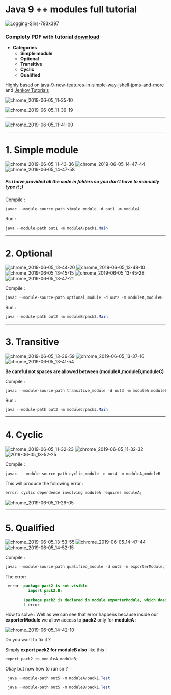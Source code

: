 # Java 9 ++ modules full tutorial

![Logging-Sins-793x397](https://user-images.githubusercontent.com/20374208/58885740-674c4900-86eb-11e9-9448-b0af3d8b52c0.png)
### Complety PDF with tutorial [download](https://github.com/goxr3plus/java9-modules-tutorial/files/3256292/JPMS.PDF)


- **Categories**
  - **Simple module**
  - **Optional**
  - **Transitive**
  - **Cyclic**
  - **Qualified**

Highly based on  [ java-9-new-features-in-simple-way-jshell-jpms-and-more ](https://www.udemy.com/java-9-new-features-in-simple-way-jshell-jpms-and-more/) and [Jenkov Tutorials](http://tutorials.jenkov.com/java/modules.html)

![chrome_2019-06-05_11-35-10](https://user-images.githubusercontent.com/20374208/58942200-fd34b200-8785-11e9-8f9c-dcb1aec1cf24.png)

![chrome_2019-06-05_11-39-19](https://user-images.githubusercontent.com/20374208/58942502-906de780-8786-11e9-98e7-4d5f070053c5.png)

---

![chrome_2019-06-05_11-41-00](https://user-images.githubusercontent.com/20374208/58942638-cf9c3880-8786-11e9-8ddd-76c120c49d6f.png)

---
# 1. Simple module

![chrome_2019-06-05_11-43-36](https://user-images.githubusercontent.com/20374208/58942863-433e4580-8787-11e9-829d-cda9256aaef9.png)
![chrome_2019-06-05_14-47-44](https://user-images.githubusercontent.com/20374208/58954143-f9faef80-87a0-11e9-8e8c-452c2511be3f.png)
![chrome_2019-06-05_14-47-58](https://user-images.githubusercontent.com/20374208/58954144-f9faef80-87a0-11e9-8cfd-7376aa3816dd.png)

##### Ps i have provided all the code in folders so you don't have to manually type it ;)

  Compile :
  
  ``` JAVA
  javac --module-source-path simple_module -d out1 -m moduleA
  ``` 

  Run :
  
  ``` JAVA
  java --module-path out1 -m moduleA/pack1.Main
  ```

---
# 2. Optional

![chrome_2019-06-05_13-44-20](https://user-images.githubusercontent.com/20374208/58950802-3e35c200-8798-11e9-816b-f8305c705c10.png)
![chrome_2019-06-05_13-48-10](https://user-images.githubusercontent.com/20374208/58950963-a5ec0d00-8798-11e9-9b93-60847615f067.png)
![chrome_2019-06-05_13-45-15](https://user-images.githubusercontent.com/20374208/58950805-3ece5880-8798-11e9-9659-456fcc98c259.png)
![chrome_2019-06-05_13-45-28](https://user-images.githubusercontent.com/20374208/58950806-3ece5880-8798-11e9-985e-5bade3de14af.png)
![chrome_2019-06-05_13-47-21](https://user-images.githubusercontent.com/20374208/58950962-a5ec0d00-8798-11e9-9eb6-8c578883156d.png)


  Compile :
  
  ``` JAVA
  javac --module-source-path optional_module -d out2 -m moduleA,moduleB
  ```

  Run :
  
  ``` JAVA
  java --module-path out2 -m moduleB/pack2.Main
  ```

---
# 3. Transitive 

![chrome_2019-06-05_13-36-59](https://user-images.githubusercontent.com/20374208/58950535-b780e500-8797-11e9-8af0-34e5bf10a33d.png)
![chrome_2019-06-05_13-37-16](https://user-images.githubusercontent.com/20374208/58950537-b780e500-8797-11e9-9016-54cada9774b8.png)
![chrome_2019-06-05_13-41-54](https://user-images.githubusercontent.com/20374208/58950538-b780e500-8797-11e9-900c-89eca1165b5a.png)
 
 **Be careful not spaces are allowed between (moduleA,moduleB,moduleC)**
  
  Compile :
  
 ``` JAVA
 javac --module-source-path transitive_module -d out3 -m moduleA,moduleB,moduleC
 ```


  Run :
  
  ``` JAVA
  java --module-path out3 -m moduleC/pack3.Main
 ```

---
# 4. Cyclic 

![chrome_2019-06-05_11-32-23](https://user-images.githubusercontent.com/20374208/58942031-a038fc00-8785-11e9-802d-7349461d92fc.png)
![chrome_2019-06-05_11-32-32](https://user-images.githubusercontent.com/20374208/58942032-a0d19280-8785-11e9-9c9c-c1ed6abdf6c1.png)
![2019-06-05_13-52-25](https://user-images.githubusercontent.com/20374208/58951203-290d6300-8799-11e9-84b9-91ec28e6939f.png)

  Compile :
  
``` JAVA
javac  --module-source-path cyclic_module -d out4 -m moduleA,moduleB
```

This will produce the following error :

``` JAVA
error: cyclic dependence involving moduleA requires moduleA;
```

![chrome_2019-06-05_11-26-05](https://user-images.githubusercontent.com/20374208/58941549-b6928800-8784-11e9-856f-8914ac6f3779.png)

---
# 5. Qualified 

![chrome_2019-06-05_13-53-55](https://user-images.githubusercontent.com/20374208/58951282-5eb24c00-8799-11e9-8805-96f8d9f2bcb1.png)
![chrome_2019-06-05_14-47-44](https://user-images.githubusercontent.com/20374208/58954268-5c53f000-87a1-11e9-886e-2316b1390602.png)
![chrome_2019-06-05_14-52-15](https://user-images.githubusercontent.com/20374208/58954318-85748080-87a1-11e9-9783-f5a824174da2.png)


  Compile : 
  ``` JAVA 
  javac --module-source-path qualified_module -d out5 -m exporterModule,moduleA,moduleB
  ```
  
  The error:
  
  ``` JAVA 
   error: package pack2 is not visible
            import pack2.B;
                   ^
          (package pack2 is declared in module exporterModule, which does not export it to module moduleB)
          1 error
  ```
  
  How to solve :
  Well as we can see that error happens because inside our **exporterModule** we allow access to **pack2** only for **moduleA** :
  
  ![chrome_2019-06-05_14-42-10](https://user-images.githubusercontent.com/20374208/58953810-29f5c300-87a0-11e9-8a89-ff9c796ebed4.png)


  Do you want to fix it ? 
  
  Simply **export pack2 for moduleB also** like this :


  ``` JAVA
  export pack2 to moduleA,moduleB;
  
  ```
  
  Okay but now how to run sir ?

 ``` JAVA
  java --module-path out5 -m moduleA/pack1.Test
 ```
  
 ``` JAVA
  java --module-path out5 -m moduleB/pack1.Test
 ```
  



